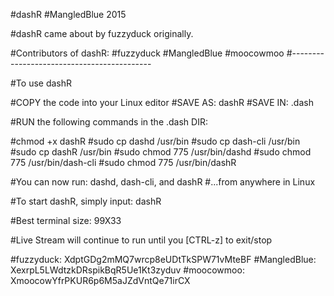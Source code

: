 #dashR
#MangledBlue 2015


#dashR came about by fuzzyduck originally.

#Contributors of dashR:
#fuzzyduck
#MangledBlue
#moocowmoo
#-------------------------------------------

#To use dashR

#COPY the code into your Linux editor
#SAVE AS: dashR
#SAVE IN: .dash

#RUN the following commands in the .dash DIR:

#chmod +x dashR
#sudo cp dashd /usr/bin
#sudo cp dash-cli /usr/bin
#sudo cp dashR /usr/bin
#sudo chmod 775 /usr/bin/dashd
#sudo chmod 775 /usr/bin/dash-cli
#sudo chmod 775 /usr/bin/dashR

#You can now run: dashd, dash-cli, and dashR
#...from anywhere in Linux

#To start dashR, simply input: dashR

#Best terminal size: 99X33

#Live Stream will continue to run until you [CTRL-z] to exit/stop


#fuzzyduck:  XdptGDg2mMQ7wrcp8eUDtTkSPW71vMteBF
#MangledBlue: XexrpL5LWdtzkDRspikBqR5Ue1Kt3zyduv
#moocowmoo: XmoocowYfrPKUR6p6M5aJZdVntQe71irCX
